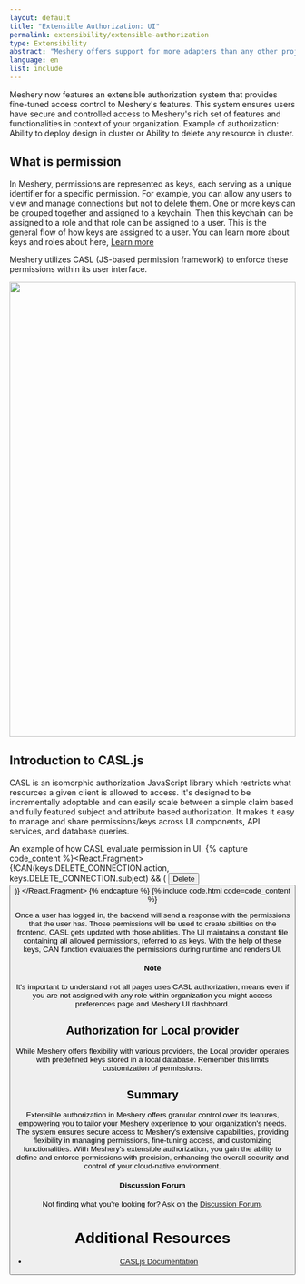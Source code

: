 ```yaml
---
layout: default
title: "Extensible Authorization: UI"
permalink: extensibility/extensible-authorization
type: Extensibility
abstract: "Meshery offers support for more adapters than any other project or product in the world. Meshery UI has a number of extension points that allow for users to customize their experience with third-party plugins."
language: en
list: include
---
```


Meshery now features an extensible authorization system that provides fine-tuned access control to Meshery's features. This system ensures users have secure and controlled access to Meshery's rich set of features and functionalities in context of your organization. Example of authorization: Ability to deploy design in cluster or Ability to delete any resource in cluster.

## What is permission

In Meshery, permissions are represented as keys, each serving as a unique identifier for a specific permission. For example, you can allow any users to view and manage connections but not to delete them. One or more keys can be grouped together and assigned to a keychain. Then this keychain can be assigned to a role and that role can be assigned to a user. This is the general flow of how keys are assigned to a user. You can learn more about keys and roles about here, [Learn more](https://docs.layer5.io/cloud/security/keys/)

Meshery utilizes CASL (JS-based permission framework) to enforce these permissions within its user interface.

<a href="/assets/img/permission-in-UI.png">
  <img style="width:min(100%,800px)" src="/assets/img/permission-in-UI.png" />
</a>

## Introduction to CASL.js

CASL is an isomorphic authorization JavaScript library which restricts what resources a given client is allowed to access. It's designed to be incrementally adoptable and can easily scale between a simple claim based and fully featured subject and attribute based authorization. It makes it easy to manage and share permissions/keys across UI components, API services, and database queries.

An example of how CASL evaluate permission in UI.
{% capture code_content %}<React.Fragment>
	{!CAN(keys.DELETE_CONNECTION.action, keys.DELETE_CONNECTION.subject) && (
		<Button id="delete-connection">Delete<Button/>
	)}
</React.Fragment> 
{% endcapture %}
{% include code.html code=code_content %}

 Once a user has logged in, the backend will send a response with the permissions that the user has. Those permissions will be used to create abilities on the frontend, CASL gets updated with those abilities. The UI maintains a constant file containing all allowed permissions, referred to as keys. With the help of these keys, CAN function evaluates the permissions during runtime and renders UI.

<div class="alert alert-dark" role="alert">
<h4 class="alert-heading">Note</h4>
It's important to understand not all pages uses CASL authorization, means even if you are not assigned with any role within organization you might access preferences page and Meshery UI dashboard.
</div>


## Authorization for Local provider

While Meshery offers flexibility with various providers, the Local provider operates with predefined keys stored in a local database. Remember this limits customization of permissions.

## Summary

Extensible authorization in Meshery offers granular control over its features, empowering you to tailor your Meshery experience to your organization's needs. The system ensures secure access to Meshery's extensive capabilities, providing flexibility in managing permissions, fine-tuning access, and customizing functionalities. With Meshery's extensible authorization, you gain the ability to define and enforce permissions with precision, enhancing the overall security and control of your cloud-native environment.

<div class="alert alert-dark" role="alert">
<h4 class="alert-heading">Discussion Forum</h4>
Not finding what you're looking for? Ask on the <a href="http://discuss.meshery.io">Discussion Forum</a>.
</div>

# Additional Resources

- [CASLjs Documentation](https://casl.js.org/v4/en/guide/intro/)
